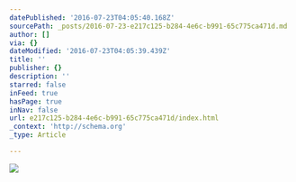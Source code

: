 ```yaml
---
datePublished: '2016-07-23T04:05:40.168Z'
sourcePath: _posts/2016-07-23-e217c125-b284-4e6c-b991-65c775ca471d.md
author: []
via: {}
dateModified: '2016-07-23T04:05:39.439Z'
title: ''
publisher: {}
description: ''
starred: false
inFeed: true
hasPage: true
inNav: false
url: e217c125-b284-4e6c-b991-65c775ca471d/index.html
_context: 'http://schema.org'
_type: Article

---
```

![](https://the-grid-user-content.s3-us-west-2.amazonaws.com/9ab9031a-e74f-42d7-9e53-42433dde935b.jpg)